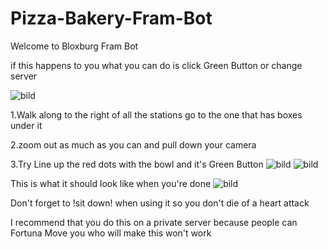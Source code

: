 # Pizza-Bakery-Fram-Bot
Welcome to Bloxburg Fram Bot

if this happens to you what you can do is click Green Button or change server

![bild](https://github.com/DisguisedOwI/Pizza-Bakery-Fram-Bot/assets/92737576/2f0c7c75-668a-4821-98f8-84c52d9da324)

1.Walk along to the right of all the stations go to the one that has boxes under it

2.zoom out as much as you can and pull down your camera

3.Try Line up the red dots with the bowl and it's Green Button
![bild](https://github.com/DisguisedOwI/Pizza-Bakery-Fram-Bot/assets/92737576/ad4b1b64-b4cb-48be-89bd-b8df20880d63)
![bild](https://github.com/DisguisedOwI/Pizza-Bakery-Fram-Bot/assets/92737576/9dd45588-2321-41ba-b721-38a333586a25)

This is what it should look like when you're done
![bild](https://github.com/DisguisedOwI/Pizza-Bakery-Fram-Bot/assets/92737576/0a551223-8370-47c7-bc10-7858810e14a8)

Don't forget to !sit down! when using it so you don't die of a heart attack

I recommend that you do this on a private server because people can Fortuna Move you who will make this won't work
